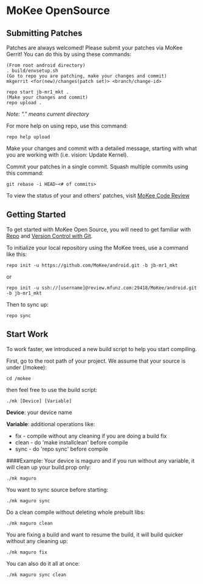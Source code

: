 MoKee OpenSource
===========

Submitting Patches
------------------
Patches are always welcomed!  Please submit your patches via MoKee Gerrit! You can do this by using these commands:

    (From root android directory)
    . build/envsetup.sh
    (Go to repo you are patching, make your changes and commit)
    mkgerrit <for(new)/changes(patch set)> <branch/change-id> 

    repo start jb-mr1_mkt .
    (Make your changes and commit)
    repo upload .

*Note: "." means current directory*

For more help on using repo, use this command: 

    repo help upload

Make your changes and commit with a detailed message, starting with what you are working with (i.e. vision: Update Kernel).

Commit your patches in a single commit. Squash multiple commits using this command:     

    git rebase -i HEAD~<# of commits>

To view the status of your and others' patches, visit [MoKee Code Review](http://review.mfunz.com/)


Getting Started
---------------

To get started with MoKee Open Source, you will need to get
familiar with [Repo](https://source.android.com/source/using-repo.html) and [Version Control with Git](https://source.android.com/source/version-control.html).

To initialize your local repository using the MoKee trees, use a command like this:

    repo init -u https://github.com/MoKee/android.git -b jb-mr1_mkt

 or

    repo init -u ssh://[username]@review.mfunz.com:29418/MoKee/android.git -b jb-mr1_mkt

Then to sync up:

    repo sync

Start Work
----------

To work faster, we introduced a new build script to help you start compiling.

First, go to the root path of your project. We assume that your source is under 
(/mokee):

    cd /mokee
    
then feel free to use the build script:

    ./mk [Device] [Variable]
    
**Device**: your device name

**Variable**: additional operations like:

* fix - compile without any cleaning if you are doing a build fix
* clean - do 'make installclean' before compile
* sync - do 'repo sync' before compile

####Example:
Your device is maguro and if you run without any variable, it will clean up your build.prop only:

    ./mk maguro

You want to sync source before starting:

    ./mk maguro sync

Do a clean compile without deleting whole prebuilt libs:

    ./mk maguro clean

You are fixing a build and want to resume the build, it will build quicker without any cleaning up:

    ./mk maguro fix

You can also do it all at once:

    ./mk maguro sync clean
